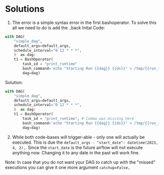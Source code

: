 # Solutions 

1. The error is a simple syntax error in the first bashoperator. 
To solve this all we need to do is add the `,`back 
Inital Code: 
```python 
with DAG(
    "simple_dag",
    default_args=default_args,
    schedule_interval="0 12 * * *",
    )  as dag:
    t1 = BashOperator(
        task_id = "print_runtime"
        bash_command='echo "Starting Run {{dag}} {{ds}}" > /tmp/{{run_id}}.log',
        dag=dag)
```
Solution:
```python 
with DAG(
    "simple_dag",
    default_args=default_args,
    schedule_interval="0 12 * * *",
    )  as dag:
    t1 = BashOperator(
        task_id = "print_runtime", # Comma was missing here 
        bash_command='echo "Starting Run {{dag}} {{ds}}" > /tmp/{{run_id}}.log',
        dag=dag)
```

2. While both code-bases will trigger-able - only one will actually be executed. This is due the 
`default_args - "start_date": datetime(2023, 4, 2),`. Since the `start_date` is the future airflow will not execute anything now.
Changing it to any date in the past will work fine.


Note: In case that you do not want your DAG to catch up with the "missed" executions you can give it one more argument `catchup=False,`
  